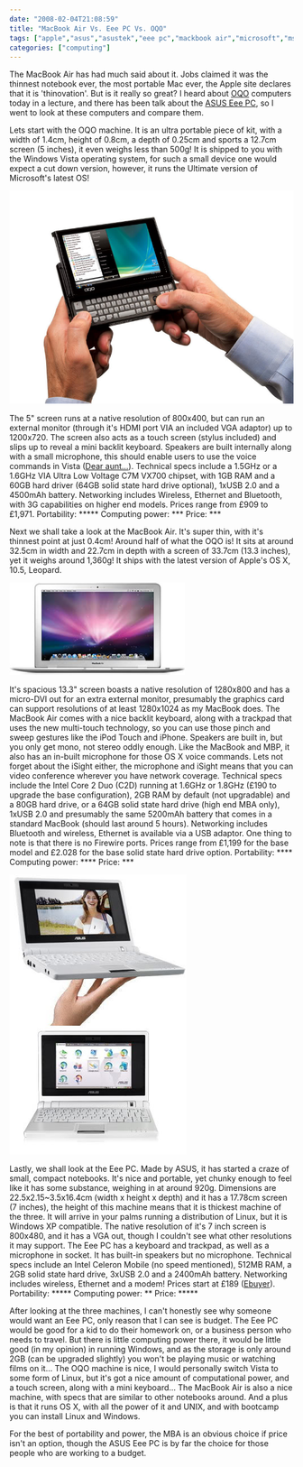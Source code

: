 ```yaml
---
date: "2008-02-04T21:08:59"
title: "MacBook Air Vs. Eee PC Vs. OQO"
tags: ["apple","asus","asustek","eee pc","mackbook air","microsoft","ms","oqo","os x","vista","windows","xp"]
categories: ["computing"]
---
```


The MacBook Air has had much said about it. Jobs claimed it was the thinnest notebook ever, the most portable Mac ever, the Apple site declares that it is 'thinovation'. But is it really so great? I heard about [OQO][1] computers today in a lecture, and there has been talk about the [ASUS Eee PC][2], so I went to look at these computers and compare them.
<!--more-->
Lets start with the OQO machine. It is an ultra portable piece of kit, with a width of 1.4cm, height of 0.8cm, a depth of 0.25cm and sports a 12.7cm screen (5 inches), it even weighs less than 500g! It is shipped to you with the Windows Vista operating system, for such a small device one would expect a cut down version, however, it runs the Ultimate version of Microsoft's latest OS!

![alt text](VIA_OQO.jpg "")

The 5" screen runs at a native resolution of 800x400, but can run an external monitor (through it's HDMI port VIA an included VGA adaptor) up to 1200x720. The screen also acts as a touch screen (stylus included) and slips up to reveal a mini backlit keyboard.
Speakers are built internally along with a small microphone, this should enable users to use the voice commands in Vista ([Dear aunt...][4]).
Technical specs include a 1.5GHz or a 1.6GHz VIA Ultra Low Voltage C7M VX700 chipset, with 1GB RAM and a 60GB hard driver (64GB solid state hard drive optional), 1xUSB 2.0 and a 4500mAh battery. Networking includes Wireless, Ethernet and Bluetooth, with 3G capabilities on higher end models.
Prices range from £909 to £1,971.
Portability: \*\*\*\*\*
Computing power: \*\*\*
Price: \*\*\*

Next we shall take a look at the MacBook Air. It's super thin, with it's thinnest point at just 0.4cm! Around half of what the OQO is! It sits at around 32.5cm in width and 22.7cm in depth with a screen of 33.7cm (13.3 inches), yet it weighs around 1,360g! It ships with the latest version of Apple's OS X, 10.5, Leopard.

![alt text](product-air.jpg "")

It's spacious 13.3" screen boasts a native resolution of 1280x800 and has a micro-DVI out for an extra external monitor, presumably the graphics card can support resolutions of at least 1280x1024 as my MacBook does.
The MacBook Air comes with a nice backlit keyboard, along with a trackpad that uses the new multi-touch technology, so you can use those pinch and sweep gestures like the iPod Touch and iPhone.
Speakers are built in, but you only get mono, not stereo oddly enough. Like the MacBook and MBP, it also has an in-built microphone for those OS X voice commands. Lets not forget about the iSight either, the microphone and iSight means that you can video conference wherever you have network coverage.
Technical specs include the Intel Core 2 Duo (C2D) running at 1.6GHz or 1.8GHz (£190 to upgrade the base configuration), 2GB RAM by default (not upgradable) and a 80GB hard drive, or a 64GB solid state hard drive (high end MBA only), 1xUSB 2.0 and presumably the same 5200mAh battery that comes in a standard MacBook (should last around 5 hours). Networking includes Bluetooth and wireless, Ethernet is available via a USB adaptor. One thing to note is that there is no Firewire ports.
Prices range from £1,199 for the base model and £2.028 for the base solid state hard drive option.
Portability: \*\*\*\*
Computing power: \*\*\*\*
Price: \*\*\*

![alt text](asus-eee-pc.jpg "")

Lastly, we shall look at the Eee PC. Made by ASUS, it has started a craze of small, compact notebooks. It's nice and portable, yet chunky enough to feel like it has some substance, weighing in at around 920g. Dimensions are 22.5x2.15~3.5x16.4cm (width x height x depth) and it has a 17.78cm screen (7 inches), the height of this machine means that it is thickest machine of the three. It will arrive in your palms running a distribution of Linux, but it is Windows XP compatible.
The native resolution of it's 7 inch screen is 800x480, and it has a VGA out, though I couldn't see what other resolutions it may support.
The Eee PC has a keyboard and trackpad, as well as a microphone in socket.
It has built-in speakers but no microphone.
Technical specs include an Intel Celeron Mobile (no speed mentioned), 512MB RAM, a 2GB solid state hard drive, 3xUSB 2.0 and a 2400mAh battery. Networking includes wireless, Ethernet and a modem!
Prices start at £189 ([Ebuyer][7]).
Portability: \*\*\*\*\*
Computing power: \*\*
Price: \*\*\*\*\*

After looking at the three machines, I can't honestly see why someone would want an Eee PC, only reason that I can see is budget. The Eee PC would be good for a kid to do their homework on, or a business person who needs to travel. But there is little computing power there, it would be little good (in my opinion) in running Windows, and as the storage is only around 2GB (can be upgraded slightly) you won't be playing music or watching films on it...
The OQO machine is nice, I would personally switch Vista to some form of Linux, but it's got a nice amount of computational power, and a touch screen, along with a mini keyboard...
The MacBook Air is also a nice machine, with specs that are similar to other notebooks around. And a plus is that it runs OS X, with all the power of it and UNIX, and with bootcamp you can install Linux and Windows.

For the best of portability and power, the MBA is an obvious choice if price isn't an option, though the ASUS Eee PC is by far the choice for those people who are working to a budget.

  [1]: http://www.oqo.com
  [2]: http://eeepc.asus.com/uk/
  [4]: http://youtube.com/watch?v=IkeC7HpsHxo
  [7]: http://www.ebuyer.com/product/136631
